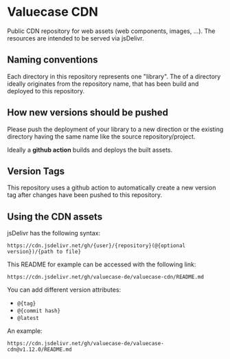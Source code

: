 # Valuecase CDN
Public CDN repository for web assets (web components, images, ...). The resources are intended to be served via jsDelivr.

## Naming conventions

Each directory in this repository represents one "library". The of a directory ideally originates from the repository name, 
that has been build and deployed to this repository.

## How new versions should be pushed

Please push the deployment of your library to a new direction or the existing directory having the same name like the source repository/project.

Ideally a __github action__ builds and deploys the built assets. 

## Version Tags

This repository uses a github action to automatically create a new version tag after changes have been pushed to this repository.

## Using the CDN assets

jsDelivr has the following syntax:

```
https://cdn.jsdelivr.net/gh/{user}/{repository}(@{optional version})/{path to file}
```

This README for example can be accessed with the following link:

```
https://cdn.jsdelivr.net/gh/valuecase-de/valuecase-cdn/README.md
```

You can add different version attributes:

- `@{tag}`
- `@{commit hash}`
- `@latest`

An example:

```
https://cdn.jsdelivr.net/gh/valuecase-de/valuecase-cdn@v1.12.0/README.md
```
